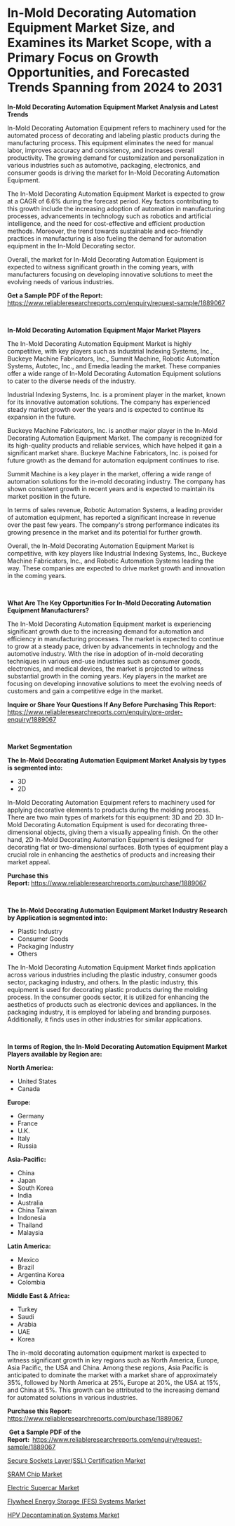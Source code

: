 <p><h1>In-Mold Decorating Automation Equipment Market Size, and Examines its Market Scope, with a Primary Focus on Growth Opportunities, and Forecasted Trends Spanning from 2024 to 2031</h1></p><p><strong>In-Mold Decorating Automation Equipment Market Analysis and Latest Trends</strong></p>
<p><p>In-Mold Decorating Automation Equipment refers to machinery used for the automated process of decorating and labeling plastic products during the manufacturing process. This equipment eliminates the need for manual labor, improves accuracy and consistency, and increases overall productivity. The growing demand for customization and personalization in various industries such as automotive, packaging, electronics, and consumer goods is driving the market for In-Mold Decorating Automation Equipment.</p><p>The In-Mold Decorating Automation Equipment Market is expected to grow at a CAGR of 6.6% during the forecast period. Key factors contributing to this growth include the increasing adoption of automation in manufacturing processes, advancements in technology such as robotics and artificial intelligence, and the need for cost-effective and efficient production methods. Moreover, the trend towards sustainable and eco-friendly practices in manufacturing is also fueling the demand for automation equipment in the In-Mold Decorating sector.</p><p>Overall, the market for In-Mold Decorating Automation Equipment is expected to witness significant growth in the coming years, with manufacturers focusing on developing innovative solutions to meet the evolving needs of various industries.</p></p>
<p><strong>Get a Sample PDF of the Report:&nbsp;</strong> <a href="https://www.reliableresearchreports.com/enquiry/request-sample/1889067">https://www.reliableresearchreports.com/enquiry/request-sample/1889067</a></p>
<p>&nbsp;</p>
<p><strong>In-Mold Decorating Automation Equipment Major Market Players</strong></p>
<p><p>The In-Mold Decorating Automation Equipment Market is highly competitive, with key players such as Industrial Indexing Systems, Inc., Buckeye Machine Fabricators, Inc., Summit Machine, Robotic Automation Systems, Autotec, Inc., and Emedia leading the market. These companies offer a wide range of In-Mold Decorating Automation Equipment solutions to cater to the diverse needs of the industry.</p><p>Industrial Indexing Systems, Inc. is a prominent player in the market, known for its innovative automation solutions. The company has experienced steady market growth over the years and is expected to continue its expansion in the future. </p><p>Buckeye Machine Fabricators, Inc. is another major player in the In-Mold Decorating Automation Equipment Market. The company is recognized for its high-quality products and reliable services, which have helped it gain a significant market share. Buckeye Machine Fabricators, Inc. is poised for future growth as the demand for automation equipment continues to rise.</p><p>Summit Machine is a key player in the market, offering a wide range of automation solutions for the in-mold decorating industry. The company has shown consistent growth in recent years and is expected to maintain its market position in the future.</p><p>In terms of sales revenue, Robotic Automation Systems, a leading provider of automation equipment, has reported a significant increase in revenue over the past few years. The company's strong performance indicates its growing presence in the market and its potential for further growth.</p><p>Overall, the In-Mold Decorating Automation Equipment Market is competitive, with key players like Industrial Indexing Systems, Inc., Buckeye Machine Fabricators, Inc., and Robotic Automation Systems leading the way. These companies are expected to drive market growth and innovation in the coming years.</p></p>
<p>&nbsp;</p>
<p><strong>What Are The Key Opportunities For In-Mold Decorating Automation Equipment Manufacturers?</strong></p>
<p><p>The In-Mold Decorating Automation Equipment market is experiencing significant growth due to the increasing demand for automation and efficiency in manufacturing processes. The market is expected to continue to grow at a steady pace, driven by advancements in technology and the automotive industry. With the rise in adoption of in-mold decorating techniques in various end-use industries such as consumer goods, electronics, and medical devices, the market is projected to witness substantial growth in the coming years. Key players in the market are focusing on developing innovative solutions to meet the evolving needs of customers and gain a competitive edge in the market.</p></p>
<p><strong>Inquire or Share Your Questions If Any Before Purchasing This Report:</strong> <a href="https://www.reliableresearchreports.com/enquiry/pre-order-enquiry/1889067">https://www.reliableresearchreports.com/enquiry/pre-order-enquiry/1889067</a></p>
<p>&nbsp;</p>
<p><strong>Market Segmentation</strong></p>
<p><strong>The In-Mold Decorating Automation Equipment Market Analysis by types is segmented into:</strong></p>
<p><ul><li>3D</li><li>2D</li></ul></p>
<p><p>In-Mold Decorating Automation Equipment refers to machinery used for applying decorative elements to products during the molding process. There are two main types of markets for this equipment: 3D and 2D. 3D In-Mold Decorating Automation Equipment is used for decorating three-dimensional objects, giving them a visually appealing finish. On the other hand, 2D In-Mold Decorating Automation Equipment is designed for decorating flat or two-dimensional surfaces. Both types of equipment play a crucial role in enhancing the aesthetics of products and increasing their market appeal.</p></p>
<p><strong>Purchase this Report:&nbsp;</strong><a href="https://www.reliableresearchreports.com/purchase/1889067">https://www.reliableresearchreports.com/purchase/1889067</a></p>
<p>&nbsp;</p>
<p><strong>The In-Mold Decorating Automation Equipment Market Industry Research by Application is segmented into:</strong></p>
<p><ul><li>Plastic Industry</li><li>Consumer Goods</li><li>Packaging Industry</li><li>Others</li></ul></p>
<p><p>The In-Mold Decorating Automation Equipment Market finds application across various industries including the plastic industry, consumer goods sector, packaging industry, and others. In the plastic industry, this equipment is used for decorating plastic products during the molding process. In the consumer goods sector, it is utilized for enhancing the aesthetics of products such as electronic devices and appliances. In the packaging industry, it is employed for labeling and branding purposes. Additionally, it finds uses in other industries for similar applications.</p></p>
<p>&nbsp;</p>
<p><strong>In terms of Region, the In-Mold Decorating Automation Equipment Market Players available by Region are:</strong></p>
<p>
    <p> <strong> North America: </strong>
        <ul>
            <li>United States</li>
            <li>Canada</li>
        </ul>
        </p> 
    <p> <strong> Europe: </strong>
        <ul>
            <li>Germany</li>
            <li>France</li>
            <li>U.K.</li>
            <li>Italy</li>
            <li>Russia</li>
        </ul>
        </p> 
    <p> <strong> Asia-Pacific: </strong>
        <ul>
            <li>China</li>
            <li>Japan</li>
            <li>South Korea</li>
            <li>India</li>
            <li>Australia</li>
            <li>China Taiwan</li>
            <li>Indonesia</li>
            <li>Thailand</li>
            <li>Malaysia</li>
        </ul>
        </p> 
    <p> <strong> Latin America: </strong>
        <ul>
            <li>Mexico</li>
            <li>Brazil</li>
            <li>Argentina Korea</li>
            <li>Colombia</li>
        </ul>
        </p> 
    <p> <strong> Middle East & Africa: </strong>
        <ul>
            <li>Turkey</li>
            <li>Saudi</li>
            <li>Arabia</li>
            <li>UAE</li>
            <li>Korea</li>
        </ul>
    </p>
    </p>
<p><p>The in-mold decorating automation equipment market is expected to witness significant growth in key regions such as North America, Europe, Asia Pacific, the USA and China. Among these regions, Asia Pacific is anticipated to dominate the market with a market share of approximately 35%, followed by North America at 25%, Europe at 20%, the USA at 15%, and China at 5%. This growth can be attributed to the increasing demand for automated solutions in various industries.</p></p>
<p><strong>Purchase this Report: </strong><a href="https://www.reliableresearchreports.com/purchase/1889067">https://www.reliableresearchreports.com/purchase/1889067</a></p>
<p>&nbsp;<strong>Get a Sample PDF of the Report:&nbsp;&nbsp;</strong><a href="https://www.reliableresearchreports.com/enquiry/request-sample/1889067">https://www.reliableresearchreports.com/enquiry/request-sample/1889067</a></p>
<p><strong></strong></p>
<p><p><a href="https://gentle-editor-9db.notion.site/Secure-Sockets-Layer-SSL-Certification-Market-Analysis-and-Market-Size-Global-Industry-Overview-M-88e6e8ec76f845e292ac57b4db59f69e">Secure Sockets Layer(SSL) Certification Market</a></p><p><a href="https://view.publitas.com/reportprime-1/sram-chip-market-research-report-provides-thorough-industry-overview-which-offers-an-in-depth-analysis-of-product-trends-and-new-market-divisions/">SRAM Chip Market</a></p><p><a href="https://view.publitas.com/reportprime-1/electric-supercar-market-growth-market-trends-covid-19-impact-and-forecasts-for-period-from-2024-2031/">Electric Supercar Market</a></p><p><a href="https://iodized-pantydraco-05c.notion.site/Flywheel-Energy-Storage-FES-Systems-Market-Centers-on-Aspects-such-as-Market-Growth-Market-Share--2f14ceb51ce945c1b1de1c5362a5a849">Flywheel Energy Storage (FES) Systems Market</a></p><p><a href="https://military-diascia-e68.notion.site/HPV-Decontamination-Systems-Market-Size-Market-Trends-and-Growth-Outlook-forecasted-for-period-fro-be6f4b2e47c8497ea617663bb548ce7a">HPV Decontamination Systems Market</a></p></p>